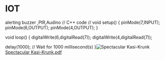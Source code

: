 # IOT
alerting buzzer ,PIR,Audino
// C++ code
//
void setup()
{
  pinMode(7,INPUT);
  pinMode(6,OUTPUT);
  pinMode(4,OUTPUT);
}

void loop()
{
  digitalWrite(6,digitalRead(7));
  digitalWrite(4,digitalRead(7));
  
  delay(1000); // Wait for 1000 millisecond(s)
}![Spectacular Kasi-Krunk](https://user-images.githubusercontent.com/103357329/194743310-1d12696e-e197-4a18-b70f-ef483aca3419.png)
[Spectacular Kasi-Krunk.pdf](https://github.com/jessicajeyaraj/IOT/files/9740961/Spectacular.Kasi-Krunk.pdf)

